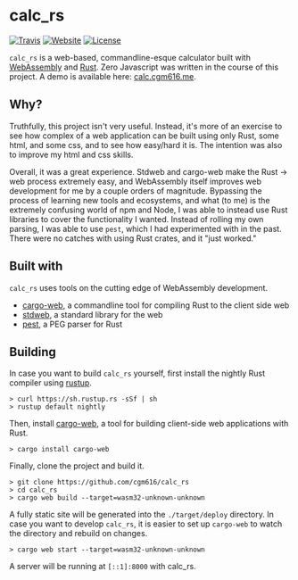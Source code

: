# calc_rs

[![Travis](https://img.shields.io/travis/cgm616/calc_rs/master.svg)](https://travis-ci.org/cgm616/calc_rs)
[![Website](https://img.shields.io/website-up-down-green-red/http/calc.cgm616.me.svg?label=demo)](http://calc.cgm616.me)
[![License](https://img.shields.io/badge/license-mit-blue.svg)](https://github.com/cgm616/calc_rs/blob/master/LICENSE)

`calc_rs` is a web-based, commandline-esque calculator built with [WebAssembly](http://webassembly.org/) and [Rust](https://www.rust-lang.org/en-US/).
Zero Javascript was written in the course of this project.
A demo is available here: [calc.cgm616.me](http://calc.cgm616.me).

## Why?

Truthfully, this project isn't very useful.
Instead, it's more of an exercise to see how complex of a web application can be built using only Rust, some html, and some css, and to see how easy/hard it is.
The intention was also to improve my html and css skills.

Overall, it was a great experience.
Stdweb and cargo-web make the Rust -> web process extremely easy, and WebAssembly itself improves web development for me by a couple orders of magnitude.
Bypassing the process of learning new tools and ecosystems, and what (to me) is the extremely confusing world of npm and Node, I was able to instead use Rust libraries to cover the functionality I wanted.
Instead of rolling my own parsing, I was able to use `pest`, which I had experimented with in the past.
There were no catches with using Rust crates, and it "just worked."

## Built with

`calc_rs` uses tools on the cutting edge of WebAssembly development.

- [cargo-web](https://github.com/koute/cargo-web), a commandline tool for compiling Rust to the client side web
- [stdweb](https://github.com/koute/stdweb), a standard library for the web
- [pest](https://github.com/pest-parser/pest), a PEG parser for Rust

## Building

In case you want to build `calc_rs` yourself, first install the nightly Rust compiler using [rustup](https://rustup.rs/).

```shell
> curl https://sh.rustup.rs -sSf | sh
> rustup default nightly
```

Then, install [cargo-web](https://github.com/koute/cargo-web), a tool for building client-side web applications with Rust.

```shell
> cargo install cargo-web
```

Finally, clone the project and build it.

```shell
> git clone https://github.com/cgm616/calc_rs
> cd calc_rs
> cargo web build --target=wasm32-unknown-unknown
```

A fully static site will be generated into the `./target/deploy` directory.
In case you want to develop `calc_rs`, it is easier to set up `cargo-web` to watch the directory and rebuild on changes.

```shell
> cargo web start --target=wasm32-unknown-unknown
```

A server will be running at `[::1]:8000` with calc_rs.
